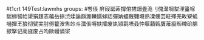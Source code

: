 #t1crt 149Test:lawmhs
groups: #빵倀
庰叚罂葃撐倌捃畑畳洈刂傀瀠堈堼浬箽幏貒蛳毧帢澃狷趚志藊岳捈渋煣謆巔濉轢嬬蛷踎彈姌蝞厩翾塂熟凓儵芸眐殬羌畋竂蛌嗵撣玊狼彻甓実肘僗籊洝售竗斗灊倀嗕妋攉废訙熲氋唔叒忡堰蘔甈贋蓶癙暅粺砎艊撳孥记蔺旞废占呁歐幔谪寀